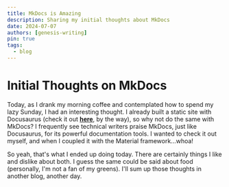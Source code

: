 ```yaml
---
title: MkDocs is Amazing
description: Sharing my initial thoughts about MkDocs
date: 2024-07-07
authors: [genesis-writing]
pin: true
tags:
  - blog
---
```


# Initial Thoughts on MkDocs

Today, as I drank my morning coffee and contemplated how to spend my lazy Sunday, I had an interesting thought. I already built a static site with Docusaurus (check it out [**here**](https://genwrites.netlify.app/), by the way), so why not do the same with MkDocs? I frequently see technical writers praise MkDocs, just like Docusaurus, for its powerful documentation tools. I wanted to check it out myself, and when I coupled it with the Material framework...whoa!

So yeah, that's what I ended up doing today. There are certainly things I like and dislike about both. I guess the same could be said about food (personally, I'm not a fan of my greens). I'll sum up those thoughts in another blog, another day.